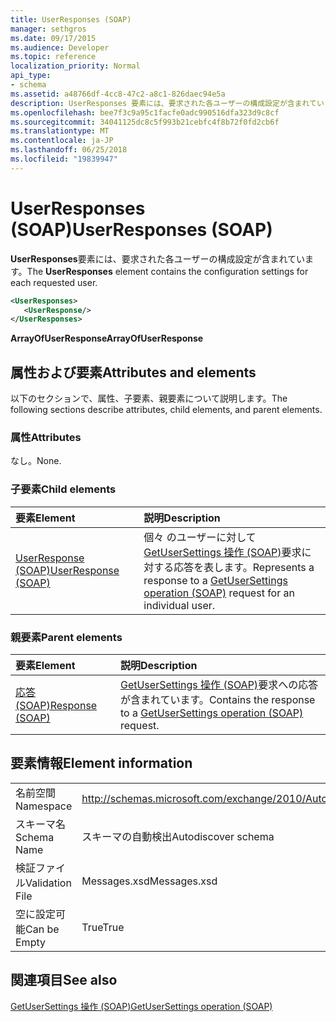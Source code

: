 ```yaml
---
title: UserResponses (SOAP)
manager: sethgros
ms.date: 09/17/2015
ms.audience: Developer
ms.topic: reference
localization_priority: Normal
api_type:
- schema
ms.assetid: a48766df-4cc8-47c2-a8c1-826daec94e5a
description: UserResponses 要素には、要求された各ユーザーの構成設定が含まれています。
ms.openlocfilehash: bee7f3c9a95c1facfe0adc990516dfa323d9c8cf
ms.sourcegitcommit: 34041125dc8c5f993b21cebfc4f8b72f0fd2cb6f
ms.translationtype: MT
ms.contentlocale: ja-JP
ms.lasthandoff: 06/25/2018
ms.locfileid: "19839947"
---
```

# <a name="userresponses-soap"></a><span data-ttu-id="c4917-103">UserResponses (SOAP)</span><span class="sxs-lookup"><span data-stu-id="c4917-103">UserResponses (SOAP)</span></span>

<span data-ttu-id="c4917-104">**UserResponses**要素には、要求された各ユーザーの構成設定が含まれています。</span><span class="sxs-lookup"><span data-stu-id="c4917-104">The **UserResponses** element contains the configuration settings for each requested user.</span></span> 
  
```XML
<UserResponses>
   <UserResponse/>
</UserResponses>
```

 <span data-ttu-id="c4917-105">**ArrayOfUserResponse**</span><span class="sxs-lookup"><span data-stu-id="c4917-105">**ArrayOfUserResponse**</span></span>
## <a name="attributes-and-elements"></a><span data-ttu-id="c4917-106">属性および要素</span><span class="sxs-lookup"><span data-stu-id="c4917-106">Attributes and elements</span></span>

<span data-ttu-id="c4917-107">以下のセクションで、属性、子要素、親要素について説明します。</span><span class="sxs-lookup"><span data-stu-id="c4917-107">The following sections describe attributes, child elements, and parent elements.</span></span>
  
### <a name="attributes"></a><span data-ttu-id="c4917-108">属性</span><span class="sxs-lookup"><span data-stu-id="c4917-108">Attributes</span></span>

<span data-ttu-id="c4917-109">なし。</span><span class="sxs-lookup"><span data-stu-id="c4917-109">None.</span></span>
  
### <a name="child-elements"></a><span data-ttu-id="c4917-110">子要素</span><span class="sxs-lookup"><span data-stu-id="c4917-110">Child elements</span></span>

|<span data-ttu-id="c4917-111">**要素**</span><span class="sxs-lookup"><span data-stu-id="c4917-111">**Element**</span></span>|<span data-ttu-id="c4917-112">**説明**</span><span class="sxs-lookup"><span data-stu-id="c4917-112">**Description**</span></span>|
|:-----|:-----|
|[<span data-ttu-id="c4917-113">UserResponse (SOAP)</span><span class="sxs-lookup"><span data-stu-id="c4917-113">UserResponse (SOAP)</span></span>](userresponse-soap.md) <br/> |<span data-ttu-id="c4917-114">個々 のユーザーに対して[GetUserSettings 操作 (SOAP)](getusersettings-operation-soap.md)要求に対する応答を表します。</span><span class="sxs-lookup"><span data-stu-id="c4917-114">Represents a response to a [GetUserSettings operation (SOAP)](getusersettings-operation-soap.md) request for an individual user.</span></span>  <br/> |
   
### <a name="parent-elements"></a><span data-ttu-id="c4917-115">親要素</span><span class="sxs-lookup"><span data-stu-id="c4917-115">Parent elements</span></span>

|<span data-ttu-id="c4917-116">**要素**</span><span class="sxs-lookup"><span data-stu-id="c4917-116">**Element**</span></span>|<span data-ttu-id="c4917-117">**説明**</span><span class="sxs-lookup"><span data-stu-id="c4917-117">**Description**</span></span>|
|:-----|:-----|
|[<span data-ttu-id="c4917-118">応答 (SOAP)</span><span class="sxs-lookup"><span data-stu-id="c4917-118">Response (SOAP)</span></span>](response-soap.md) <br/> |<span data-ttu-id="c4917-119">[GetUserSettings 操作 (SOAP)](getusersettings-operation-soap.md)要求への応答が含まれています。</span><span class="sxs-lookup"><span data-stu-id="c4917-119">Contains the response to a [GetUserSettings operation (SOAP)](getusersettings-operation-soap.md) request.</span></span>  <br/> |
   
## <a name="element-information"></a><span data-ttu-id="c4917-120">要素情報</span><span class="sxs-lookup"><span data-stu-id="c4917-120">Element information</span></span>

|||
|:-----|:-----|
|<span data-ttu-id="c4917-121">名前空間</span><span class="sxs-lookup"><span data-stu-id="c4917-121">Namespace</span></span>  <br/> |http://schemas.microsoft.com/exchange/2010/Autodiscover  <br/> |
|<span data-ttu-id="c4917-122">スキーマ名</span><span class="sxs-lookup"><span data-stu-id="c4917-122">Schema Name</span></span>  <br/> |<span data-ttu-id="c4917-123">スキーマの自動検出</span><span class="sxs-lookup"><span data-stu-id="c4917-123">Autodiscover schema</span></span>  <br/> |
|<span data-ttu-id="c4917-124">検証ファイル</span><span class="sxs-lookup"><span data-stu-id="c4917-124">Validation File</span></span>  <br/> |<span data-ttu-id="c4917-125">Messages.xsd</span><span class="sxs-lookup"><span data-stu-id="c4917-125">Messages.xsd</span></span>  <br/> |
|<span data-ttu-id="c4917-126">空に設定可能</span><span class="sxs-lookup"><span data-stu-id="c4917-126">Can be Empty</span></span>  <br/> |<span data-ttu-id="c4917-127">True</span><span class="sxs-lookup"><span data-stu-id="c4917-127">True</span></span>  <br/> |
   
## <a name="see-also"></a><span data-ttu-id="c4917-128">関連項目</span><span class="sxs-lookup"><span data-stu-id="c4917-128">See also</span></span>



[<span data-ttu-id="c4917-129">GetUserSettings 操作 (SOAP)</span><span class="sxs-lookup"><span data-stu-id="c4917-129">GetUserSettings operation (SOAP)</span></span>](getusersettings-operation-soap.md)


